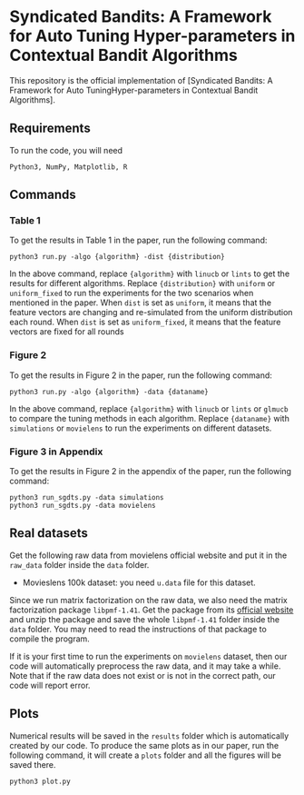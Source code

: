 # Syndicated Bandits: A Framework for Auto Tuning Hyper-parameters in Contextual Bandit Algorithms

This repository is the official implementation of [Syndicated Bandits: A Framework for Auto TuningHyper-parameters in Contextual Bandit Algorithms].


## Requirements

To run the code, you will need 

```
Python3, NumPy, Matplotlib, R
```


## Commands

### Table 1

To get the results in Table 1 in the paper, run the following command:

```
python3 run.py -algo {algorithm} -dist {distribution}
```

In the above command, replace ``{algorithm}`` with ``linucb`` or ``lints`` to get the results for different algorithms. Replace ``{distribution}`` with ``uniform`` or ``uniform_fixed`` to run the experiments for the two scenarios when mentioned in the paper. When ``dist`` is set as ``uniform``, it means that the feature vectors are changing and re-simulated from the uniform distribution each round. When ``dist`` is set as ``uniform_fixed``, it means that the feature vectors are fixed for all rounds


### Figure 2

To get the results in Figure 2 in the paper, run the following command:

```
python3 run.py -algo {algorithm} -data {dataname}
```

In the above command, replace ``{algorithm}`` with ``linucb`` or ``lints`` or ``glmucb`` to compare the tuning methods in each algorithm. Replace ``{dataname}`` with ``simulations`` or ``movielens`` to run the experiments on different datasets.



### Figure 3 in Appendix

To get the results in Figure 2 in the appendix of the paper, run the following command:
```
python3 run_sgdts.py -data simulations
python3 run_sgdts.py -data movielens
```

## Real datasets

Get the following raw data from movielens official website and put it in the ``raw_data`` folder inside the ``data`` folder.

- Movieslens 100k dataset: you need ``u.data`` file for this dataset.

Since we run matrix factorization on the raw data, we also need the matrix factorization package `libpmf-1.41`. Get the package from its [official website](https://www.cs.utexas.edu/~rofuyu/libpmf/) and unzip the package and save the whole `libpmf-1.41` folder inside the ``data`` folder. You may need to read the instructions of that package to compile the program.

If it is your first time to run the experiments on ``movielens`` dataset, then our code will automatically preprocess the raw data, and it may take a while. Note that if the raw data does not exist or is not in the correct path, our code will report error.



## Plots

Numerical results will be saved in the ``results`` folder which is automatically created by our code. To produce the same plots as in our paper, run the following command, it will create a ``plots`` folder and all the figures will be saved there.

```
python3 plot.py
```
